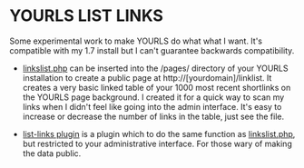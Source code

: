 YOURLS LIST LINKS
=================

Some experimental work to make YOURLS do what what I want. It's compatible with my 1.7 install but I can't guarantee backwards compatibility.

* [linkslist.php](https://github.com/ruthtillman/YOURLS/blob/master/linkslist.php) can be inserted into the /pages/ directory of your YOURLS installation to create a public page at http://[yourdomain]/linklist. It creates a very basic linked table of your 1000 most recent shortlinks on the YOURLS page background. I created it for a quick way to scan my links when I didn't feel like going into the admin interface. It's easy to increase or decrease the number of links in the table, just see the file.

* [list-links plugin](https://github.com/ruthtillman/YOURLS/tree/master/list-links) is a plugin which to do the same function as [linkslist.php](https://github.com/ruthtillman/YOURLS/blob/master/linkslist.php), but restricted to your administrative interface. For those wary of making the data public.